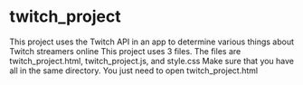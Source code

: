 # twitch_project
This project uses the Twitch API in an app to determine various things about Twitch streamers online
This project uses 3 files. The files are twitch_project.html, twitch_project.js, and style.css 
Make sure that you have all in the same directory. You just need to open twitch_project.html
